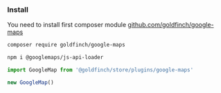 ### Install

You need to install first composer module [github.com/goldfinch/google-maps](https://github.com/goldfinch/google-maps)

```bash
composer require goldfinch/google-maps
```

```bash
npm i @googlemaps/js-api-loader
```

```js
import GoogleMap from '@goldfinch/store/plugins/google-maps'

new GoogleMap()
```

